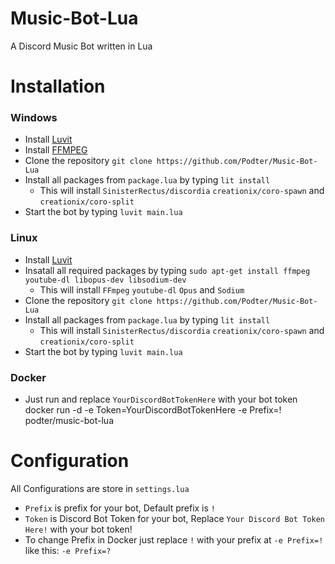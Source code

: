 # Music-Bot-Lua
A Discord Music Bot written in Lua
# Installation
### Windows
* Install [Luvit](https://luvit.io/install.html)
* Install [FFMPEG](https://ffmpeg.org)
* Clone the repository `git clone https://github.com/Podter/Music-Bot-Lua`
* Install all packages from `package.lua` by typing `lit install`
    - This will install `SinisterRectus/discordia` `creationix/coro-spawn` and `creationix/coro-split`
* Start the bot by typing `luvit main.lua`
### Linux
* Install [Luvit](https://luvit.io/install.html)
* Insatall all required packages by typing `sudo apt-get install ffmpeg youtube-dl libopus-dev libsodium-dev`
    - This will install `FFmpeg` `youtube-dl` `Opus` and `Sodium`
* Clone the repository `git clone https://github.com/Podter/Music-Bot-Lua`
* Install all packages from `package.lua` by typing `lit install`
    - This will install `SinisterRectus/discordia` `creationix/coro-spawn` and `creationix/coro-split`
* Start the bot by typing `luvit main.lua`
### Docker
* Just run and replace `YourDiscordBotTokenHere` with your bot token
    docker run -d -e Token=YourDiscordBotTokenHere -e Prefix=! podter/music-bot-lua
# Configuration
All Configurations are store in `settings.lua`
* `Prefix` is prefix for your bot, Default prefix is `!`
* `Token` is Discord Bot Token for your bot, Replace `Your Discord Bot Token Here!` with your bot token!
* To change Prefix in Docker just replace `!` with your prefix at `-e Prefix=!` like this: `-e Prefix=?`